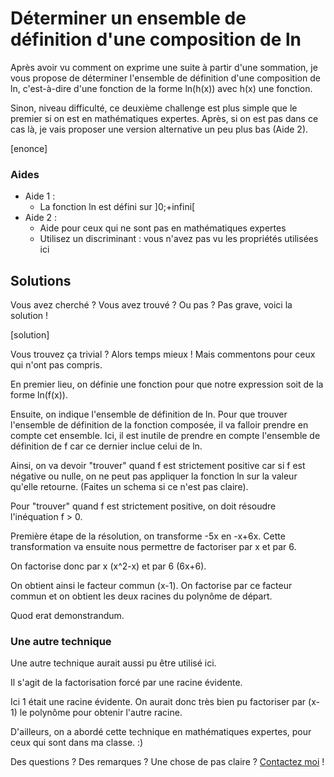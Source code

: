 # Déterminer un ensemble de définition d'une composition de ln

Après avoir vu comment on exprime une suite à partir d'une sommation, je vous propose de déterminer l'ensemble de définition d'une composition de ln, c'est-à-dire d'une fonction de la forme ln(h(x)) avec h(x) une fonction.

Sinon, niveau difficulté, ce deuxième challenge est plus simple que le premier si on est en mathématiques expertes. Après, si on est pas dans ce cas là, je vais proposer une version alternative un peu plus bas (Aide 2).

[enonce]

### Aides

- Aide 1 :
    * La fonction ln est défini sur ]0;+infini[
- Aide 2 :
    * Aide pour ceux qui ne sont pas en mathématiques expertes
    * Utilisez un discriminant : vous n'avez pas vu les propriétés utilisées ici

## Solutions

Vous avez cherché ? Vous avez trouvé ? Ou pas ? Pas grave, voici la solution !

[solution]

Vous trouvez ça trivial ? Alors temps mieux ! Mais commentons pour ceux qui n'ont pas compris.

En premier lieu, on définie une fonction pour que notre expression soit de la forme ln(f(x)).

Ensuite, on indique l'ensemble de définition de ln. Pour que trouver l'ensemble de définition de la fonction composée, il va falloir prendre en compte cet ensemble. Ici, il est inutile de prendre en compte l'ensemble de définition de f car ce dernier inclue celui de ln.

Ainsi, on va devoir "trouver" quand f est strictement positive car si f est négative ou nulle, on ne peut pas appliquer la fonction ln sur la valeur qu'elle retourne. (Faites un schema si ce n'est pas claire).

Pour "trouver" quand f est strictement positive, on doit résoudre l'inéquation f > 0.

Première étape de la résolution, on transforme -5x en -x+6x. Cette transformation va ensuite nous permettre de factoriser par x et par 6.

On factorise donc par x (x^2-x) et par 6 (6x+6). 

On obtient ainsi le facteur commun (x-1). On factorise par ce facteur commun et on obtient les deux racines du polynôme de départ.

Quod erat demonstrandum.

### Une autre technique

Une autre technique aurait aussi pu être utilisé ici.

Il s'agit de la factorisation forcé par une racine évidente. 

Ici 1 était une racine évidente. On aurait donc très bien pu factoriser par (x-1) le polynôme pour obtenir l'autre racine.

D'ailleurs, on a abordé cette technique en mathématiques expertes, pour ceux qui sont dans ma classe. :)

Des questions ? Des remarques ? Une chose de pas claire ? [Contactez moi](https://blog.anhgelus.world/contact/) !

